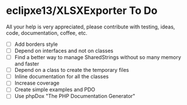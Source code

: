 # eclipxe13/XLSXExporter To Do

All your help is very appreciated, please contribute with testing, ideas, code, documentation, coffee, etc.

- [ ] Add borders style
- [ ] Depend on interfaces and not on classes
- [ ] Find a better way to manage SharedStrings without so many memory and faster
- [ ] Depend on a class to create the temporary files
- [ ] Inline documentation for all the classes
- [ ] Increase coverage
- [ ] Create simple examples and PDO
- [ ] Use phpDox "The PHP Documentation Generator"
